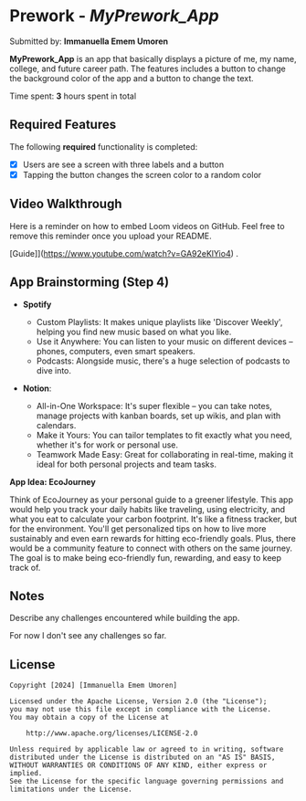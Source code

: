 # Prework - *MyPrework_App*

Submitted by: **Immanuella Emem Umoren**

**MyPrework_App** is an app that basically displays a picture of me, my name, college, and future career path. The features includes a button to change the background color of the app and a button to change the text. 

Time spent: **3** hours spent in total

## Required Features

The following **required** functionality is completed:

- [x] Users are see a screen with three labels and a button
- [x] Tapping the button changes the screen color to a random color
 
## Video Walkthrough

Here is a reminder on how to embed Loom videos on GitHub. Feel free to remove this reminder once you upload your README. 

[Guide]](https://www.youtube.com/watch?v=GA92eKlYio4) .

## App Brainstorming (Step 4)
- **Spotify**
   - Custom Playlists: It makes unique playlists like 'Discover Weekly', helping you find new music based on what you like.
   - Use it Anywhere: You can listen to your music on different devices – phones, computers, even smart speakers.
   - Podcasts: Alongside music, there's a huge selection of podcasts to dive into.

- **Notion**:
   - All-in-One Workspace: It's super flexible – you can take notes, manage projects with kanban boards, set up wikis, and plan with calendars.
   - Make it Yours: You can tailor templates to fit exactly what you need, whether it's for work or personal use.
   - Teamwork Made Easy: Great for collaborating in real-time, making it ideal for both personal projects and team tasks.
 
 
 **App Idea: EcoJourney**

  Think of EcoJourney as your personal guide to a greener lifestyle. This app would help you track your daily habits like traveling, using electricity, and what you eat to calculate your carbon footprint. It's like a fitness tracker, but for the environment. You'll get personalized tips on how to live more sustainably and even earn rewards for hitting eco-friendly goals. Plus, there would be a community feature to connect with others on the same journey. The goal is to make being eco-friendly fun, rewarding, and easy to keep track of.

## Notes

Describe any challenges encountered while building the app.

For now I don't see any challenges so far.

## License

    Copyright [2024] [Immanuella Emem Umoren]

    Licensed under the Apache License, Version 2.0 (the "License");
    you may not use this file except in compliance with the License.
    You may obtain a copy of the License at

        http://www.apache.org/licenses/LICENSE-2.0

    Unless required by applicable law or agreed to in writing, software
    distributed under the License is distributed on an "AS IS" BASIS,
    WITHOUT WARRANTIES OR CONDITIONS OF ANY KIND, either express or implied.
    See the License for the specific language governing permissions and
    limitations under the License.

